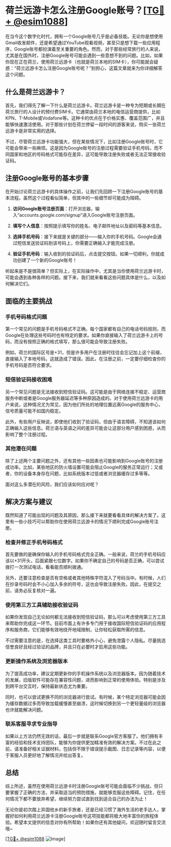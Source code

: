 # 荷兰远游卡怎么注册Google账号？[[TG💪+ @esim1088](https://t.me/s/esim1088)]

在当今这个数字化时代，拥有一个Google账号几乎是必备技能。无论你是想使用Gmail收发邮件，还是希望通过YouTube观看视频，甚至只是想下载一些应用程序，Google账号都扮演着至关重要的角色。然而，对于那些经常旅行的人来说，尤其是在国外时，注册Google账号可能会遇到一些意想不到的问题。比如，如果你现在正在荷兰，使用荷兰远游卡（也就是荷兰本地的SIM卡），你可能就会疑惑：“荷兰远游卡怎么注册Google账号呢？”别担心，这篇文章就来为你详细解答这个问题。

## 什么是荷兰远游卡？

首先，我们得先了解一下什么是荷兰远游卡。荷兰远游卡是一种专为短期或长期在荷兰旅行的人设计的预付费SIM卡。它通常由荷兰本地的电信运营商提供，比如KPN、T-Mobile或Vodafone等。这种卡的优点在于价格实惠、覆盖范围广，并且能够快速激活使用。对于那些计划在荷兰停留一段时间的游客来说，购买一张荷兰远游卡是非常实用的选择。

不过，尽管荷兰远游卡功能强大，但在某些情况下，比如注册Google账号时，它可能会带来一些麻烦。这是因为Google账号的注册过程需要验证手机号码，而不同国家和地区的号码格式可能存在差异，这可能导致注册失败或者无法正常接收验证码。

## 注册Google账号的基本步骤

在开始讨论荷兰远游卡的具体操作之前，让我们先回顾一下注册Google账号的基本流程。虽然这个过程看似简单，但其中的一些细节却可能成为阻碍。

1. **访问Google账号注册页面**：打开浏览器，输入“accounts.google.com/signup”进入Google账号注册页面。
   
2. **填写个人信息**：按照提示填写你的姓名、电子邮件地址以及密码等基本信息。

3. **选择手机号码**：接下来就是关键的部分——输入你的手机号码。Google会通过短信发送验证码到该号码上，你需要正确输入才能完成注册。

4. **验证手机号码**：输入收到的验证码后，点击提交按钮。如果一切顺利，你就成功创建了一个新的Google账号！

听起来是不是很简单？但实际上，在实际操作中，尤其是当你使用荷兰远游卡时，可能会遇到各种各样的问题。接下来，我们就来看看这些问题具体是什么，以及如何解决它们。

## 面临的主要挑战

### 手机号码格式问题

第一个常见的问题是手机号码格式不正确。每个国家都有自己的电话号码规则，而Google在处理这些号码时也有特定的要求。如果你直接输入了荷兰远游卡上的号码，而没有按照正确的格式填写，那么很可能会导致注册失败。

例如，荷兰的国际区号是+31，但是许多用户在注册时往往会忘记加上这个前缀，直接输入了本地号码，这就造成了错误。因此，在注册之前，一定要仔细检查你的手机号码是否符合要求。

### 短信验证码接收困难

另一个常见问题是无法接收到短信验证码。这可能是由于网络连接不稳定、运营商服务中断或者是Google服务器延迟等多种原因造成的。对于使用荷兰远游卡的用户来说，这种情况尤为常见，因为他们所处的地理位置远离Google的服务中心，信号质量可能不如国内稳定。

此外，有些用户反映说，即使他们收到了验证码，但由于语言障碍，不知道该如何正确输入这些信息。荷兰语与英语之间的差异可能会让这部分用户感到困惑，从而影响了整个注册过程。

### 其他潜在问题

除了上述两个主要问题之外，还有其他一些因素也可能影响到Google账号的注册成功率。比如，某些地区的防火墙设置可能会阻止Google的服务正常运行；又或者，你的设备本身存在问题，比如系统版本过低或者浏览器缓存过多等等。

面对这么多潜在的风险，我们应该如何应对呢？

## 解决方案与建议

既然知道了可能出现的问题及其原因，那么接下来就要看看具体的解决方案了。这里有一些小技巧可以帮助你在使用荷兰远游卡的情况下顺利完成Google账号注册。

### 检查并修正手机号码格式

首先要做的是确保你输入的手机号码格式完全正确。一般来说，荷兰的手机号码应该以+31开头，后面紧跟七位数字。如果你不确定自己的号码是否正确，可以尝试拨打一次测试电话，看看能否顺利拨通。

另外，还要注意检查是否有空格或者其他特殊字符混入了号码当中。有时候，人们在抄录号码时会不小心加入多余的符号，这也会导致注册失败。因此，在提交之前，请务必反复核对一遍。

### 使用第三方工具辅助接收验证码

如果你发现自己无论如何都无法接收到短信验证码，那么可以考虑使用第三方工具来帮助你完成这一环节。目前市面上有许多专门用于接收国际短信验证码的应用程序和服务商，它们能够有效地绕开地域限制，让你轻松获取所需的信息。

不过需要注意的是，在选择这类工具时要格外小心，避免泄露个人隐私。尽量挑选信誉良好且经过验证的品牌，并且只在必要时才启用这些功能。

### 更新操作系统及浏览器版本

为了提高成功率，建议定期更新你的手机操作系统以及浏览器版本。因为随着技术的发展，旧版软件可能存在兼容性问题，进而影响到正常的使用体验。特别是涉及到跨平台交互时，保持最新状态尤为重要。

同时，也可以尝试更换不同的浏览器进行尝试。有时候，某个特定浏览器可能会因为缓存数据过多而导致加载缓慢甚至崩溃，这时候切换到另一个更轻量级的浏览器也许就能解决问题。

### 联系客服寻求专业指导

如果以上方法仍然无效的话，最后一步就是联系Google官方客服了。他们拥有丰富的经验和技术支持团队，能够为你提供更加精准有效的解决方案。不过在此之前，请准备好相关证据材料，包括但不限于错误提示截图、日志记录等内容，以便于客服人员更好地了解情况并给出答复。

## 总结

综上所述，虽然在使用荷兰远游卡时注册Google账号可能会面临不少挑战，但只要掌握了正确的方法，并采取适当的预防措施，就能够克服这些障碍。记住，在任何情况下都不要放弃希望，继续努力尝试直到找到适合自己的办法为止！

无论你是初次踏上异国他乡的新手旅者，还是已经习惯了海外生活的老手达人，掌握好如何利用荷兰远游卡注册Google账号这项技能都将极大地丰富你的旅程体验。希望本文提供的信息对你有所帮助！如果你还有其他疑问，欢迎随时留言交流哦~

[[TG💪+ @esim1088](https://t.me/s/esim1088) ![Image](https://i.postimg.cc/4NQfJmqS/Snipaste-2025-05-13-00-14-12.png)]